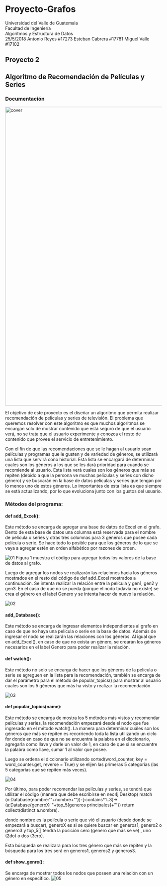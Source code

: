 # Proyecto-Grafos

Universidad del Valle de Guatemala                                                                                  
Facultad de Ingeniería                                                                                            
Algoritmos y Estructura de Datos                                                                                    
25/5/2018
Antonio Reyes #17273
Esteban Cabrera #17781
Miguel Valle #17102


## Proyecto 2
## Algoritmo de Recomendación de Películas y Series

### Documentación

<img width="960" alt="cover" src="https://user-images.githubusercontent.com/35511339/40570629-e5e631aa-6049-11e8-942e-de2bfcec2ccf.PNG">

El objetivo de este proyecto es el diseñar un algoritmo que permita realizar recomendación de películas y series de televisión. El problema que queremos resolver con este algoritmo es que muchos algoritmos se encargan solo de mostrar contenido que está seguro de que el usuario verá, no se trata que el usuario experimente y conozca el resto de contenido que provee el servicio de entretenimiento. 

Con el fin de que las recomendaciones que se le hagan al usuario sean películas y programas que le gusten y de variedad de géneros, se utilizará una lista que servirá cono historial. Esta lista se encargará de determinar cuales son los géneros a los que se les dará prioridad para cuando se recomiende al usuario. Esta lista verá cuales son los géneros que más se repiten (debido a que la persona  ve muchas películas y series con dicho género) y se buscarán en la base de datos películas y series que tengan por lo menos uno de estos géneros. Lo importantes de esta lista es que siempre se está actualizando, por lo que evoluciona junto con los gustos del usuario.

### Métodos del programa:

#### def add_Excel():
Este método se encarga de agregar una base de datos de Excel en el grafo. Dento de esta base de datos una columna está reservada para el nombre de película o series y otras tres columnas para 3 géneros que posee cada película o serie. Se hace todo lo posible para que los géneros de lo que se vaya a agregar estén en orden alfabético por razones de orden. 

![01](https://user-images.githubusercontent.com/35511339/40570218-c2d9e6e2-6045-11e8-9666-2431a61117dc.png)
Figura 1 muestra el código para agregar todos los valores de la base de datos al grafo.

Luego de agregar los nodos se realizarán las relaciones hacia los géneros mostrados en el resto del código de def add_Excel mostrados a continuación. Se intenta realizar la relación entre la película y gen1, gen2 y gen3. En el caso de que no se pueda (porque el nodo todavía no existe) se crea el género en el label Genero y se intenta hacer de nuevo la relación. 

![02](https://user-images.githubusercontent.com/35511339/40570227-dab93efc-6045-11e8-8a95-1615d59cffc6.png)

#### add_Database():
Este método se encarga de ingresar elementos independientes al grafo en caso de que no haya una película o serie en la base de datos. Además de ingresar el nodo se realizarán las relaciones con los géneros. Al igual que en add_Excel(), en caso de que no exista un género, se crearán los géneros necesarios en el label Genero para poder realizar la relación.


#### def watch():
Este método no solo se encarga de hacer que los géneros de la película o serie se agreguen en la lista para la recomendación, también se encarga de dar el parámetro para el método de popular_topics() para mostrar al usuario cuales son los 5 géneros que más ha visto y realizar la recomendación. 
 
 ![03](https://user-images.githubusercontent.com/35511339/40570242-f143dc04-6045-11e8-8786-a16ea98ff195.png)

#### def popular_topics(name):
Este método se encarga de mostra los 5 métodos más vistos y recomendar películas y series, la recomendación empezará desde el nodo que fue ingresado en el método watch(). La manera para determinar cuáles son los géneros que más se repiten es recorriendo toda la lista utilizando un ciclo for donde en caso de que no se encuentra la palabra en el diccionario, agregarla como llave y darle un valor de 1, en caso de que si se encuentre la palabra como llave, sumar 1 al valor que posee.

Luego se ordena el diccionario utilizando sorted(word_counter, key = word_counter.get, reverse = True) y se elijen las primeras 5 categorias (las 5 categorías que se repiten más veces).

![04](https://user-images.githubusercontent.com/35511339/40570249-098d7ffe-6046-11e8-9374-926deb66a6f9.png)
 
Por último, para poder recomendar las películas y series, se tendrá que utilizar el código (manera que debe escribirse en neo4j Desktop)
match (n:Database{nombre:'"+nombre+"'})-[:contains*1..3]->(a:Database{generoX:'"+top_5[generos principales]+"'}) return collect(distinct a.nombre).

donde nombre es la película o serie que vió el usuario (desde donde se empezará a buscar), generoX es si se quiere buscar en generos1, genero2 o genero3 y top_5[] tendrá la posición cero (genero que más se ve) , uno (2do) o dos (3ero).

Esta búsqueda se realizara para los tres género que más se repiten y la búsqueda para los tres será en generos1, generos2 y generos3.



#### def show_genre():
Se encarga de mostrar todos los nodos que poseen una relación con un género en específico.
 ![05](https://user-images.githubusercontent.com/35511339/40570260-1f9619e6-6046-11e8-85bd-df3aca6e7440.png)

